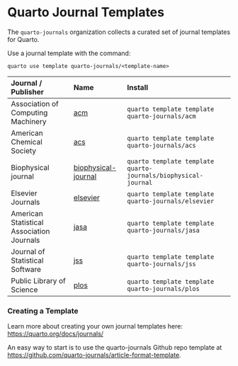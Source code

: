 
# Quarto Journal Templates

The `quarto-journals` organization collects a curated set of journal templates for Quarto.

Use a journal template with the command:

`quarto use template quarto-journals/<template-name>`

| Journal / Publisher                       | Name                                                                          | Install                                                        |
|:------------------------------------------|:------------------------------------------------------------------------------|:---------------------------------------------------------------|
| Association of Computing Machinery        | [acm](https://github.com/quarto-journals/acm)                                 | `quarto template template quarto-journals/acm`                 |
| American Chemical Society                 | [acs](https://github.com/quarto-journals/acs)                                 | `quarto template template quarto-journals/acs`                 |
| Biophysical journal                       | [biophysical-journal](https://github.com/quarto-journals/biophysical-journal) | `quarto template template quarto-journals/biophysical-journal` |
| Elsevier Journals                         | [elsevier](https://github.com/quarto-journals/elsevier)                       | `quarto template template quarto-journals/elsevier`            |
| American Statistical Association Journals | [jasa](https://github.com/quarto-journals/jasa)                               | `quarto template template quarto-journals/jasa`                |
| Journal of Statistical Software           | [jss](https://github.com/quarto-journals/jss)                                 | `quarto template template quarto-journals/jss`                 |
| Public Library of Science                 | [plos](https://github.com/quarto-journals/plos)                               | `quarto template template quarto-journals/plos`                |

### Creating a Template

Learn more about creating your own journal templates here: <https://quarto.org/docs/journals/>

An easy way to start is to use the quarto-journals Github repo template at <https://github.com/quarto-journals/article-format-template>.
